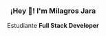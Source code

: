  <h3 align="center">¡Hey 👋! I'm Milagros Jara</h3>
</p>
<p align="center">Estudiante <strong>Full Stack Developer</strong><br /></p>

